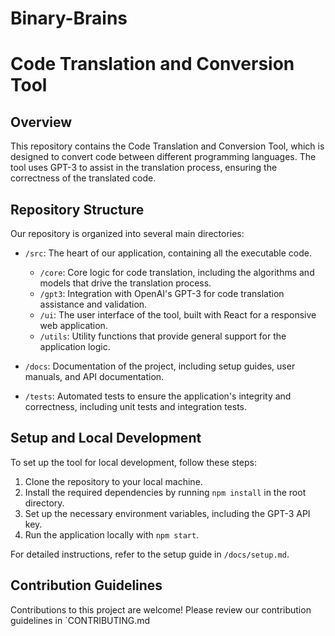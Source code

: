 # Binary-Brains


# Code Translation and Conversion Tool

## Overview

This repository contains the Code Translation and Conversion Tool, which is designed to convert code between different programming languages. The tool uses GPT-3 to assist in the translation process, ensuring the correctness of the translated code.

## Repository Structure

Our repository is organized into several main directories:

- `/src`: The heart of our application, containing all the executable code.
  - `/core`: Core logic for code translation, including the algorithms and models that drive the translation process.
  - `/gpt3`: Integration with OpenAI's GPT-3 for code translation assistance and validation.
  - `/ui`: The user interface of the tool, built with React for a responsive web application.
  - `/utils`: Utility functions that provide general support for the application logic.

- `/docs`: Documentation of the project, including setup guides, user manuals, and API documentation.

- `/tests`: Automated tests to ensure the application's integrity and correctness, including unit tests and integration tests.

## Setup and Local Development

To set up the tool for local development, follow these steps:

1. Clone the repository to your local machine.
2. Install the required dependencies by running `npm install` in the root directory.
3. Set up the necessary environment variables, including the GPT-3 API key.
4. Run the application locally with `npm start`.

For detailed instructions, refer to the setup guide in `/docs/setup.md`.

## Contribution Guidelines

Contributions to this project are welcome! Please review our contribution guidelines in `CONTRIBUTING.md
